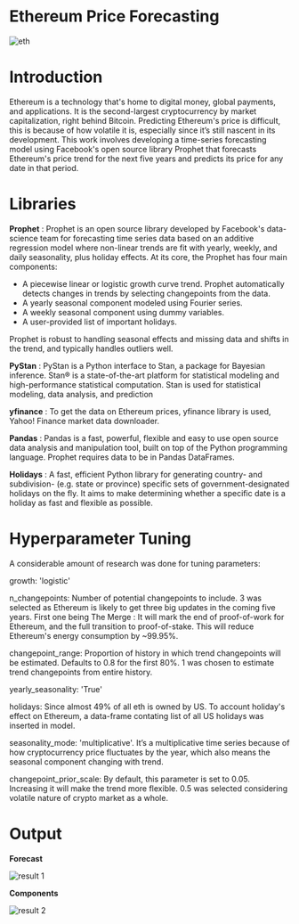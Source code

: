# Ethereum Price Forecasting
![eth](https://user-images.githubusercontent.com/72506158/182414873-36a01f27-f8d3-4513-8665-055cfeb91c40.png)

# Introduction
Ethereum is a technology that's home to digital money, global payments, and applications. It is the second-largest cryptocurrency by market capitalization, right behind Bitcoin. Predicting Ethereum's price is difficult, this is because of how volatile it is, especially since it’s still nascent in its development. This work involves developing a time-series forecasting model using Facebook's open source library Prophet that forecasts Ethereum's price trend for the next five years and predicts its price for any date in that period.

# Libraries 
**Prophet** : Prophet is an open source library developed by Facebook's data-science team for forecasting time series data based on an additive regression model where non-linear trends are fit with yearly, weekly, and daily seasonality, plus holiday effects. At its core, the Prophet has four main components:
- A piecewise linear or logistic growth curve trend. Prophet automatically detects changes in trends by selecting changepoints from the data.
- A yearly seasonal component modeled using Fourier series.
- A weekly seasonal component using dummy variables.
- A user-provided list of important holidays.

 Prophet is robust to handling seasonal effects and missing data and shifts in the trend, and typically handles outliers well.

**PyStan** : PyStan is a Python interface to Stan, a package for Bayesian inference.
Stan® is a state-of-the-art platform for statistical modeling and high-performance statistical computation. Stan is used for statistical modeling, data analysis, and prediction 


**yfinance** : To get the data on Ethereum prices, yfinance library is used, Yahoo! Finance market data downloader.

**Pandas** : Pandas is a fast, powerful, flexible and easy to use open source data analysis and manipulation tool,
built on top of the Python programming language. Prophet requires data to be in Pandas DataFrames.

**Holidays** : A fast, efficient Python library for generating country- and subdivision- (e.g. state or province) specific sets of government-designated holidays on the fly. It aims to make determining whether a specific date is a holiday as fast and flexible as possible.


# Hyperparameter Tuning
A considerable amount of research was done for tuning parameters:

growth: 'logistic' 

n_changepoints: Number of potential changepoints to include. 3 was selected as Ethereum is likely to get three big updates in the coming five years. First one being The Merge : It will mark the end of proof-of-work for Ethereum, and the full transition to proof-of-stake. This will reduce Ethereum's energy consumption by ~99.95%.

changepoint_range: Proportion of history in which trend changepoints will be estimated. Defaults to 0.8 for the first 80%. 1 was chosen to estimate trend changepoints from entire history. 

yearly_seasonality: 'True'

holidays: Since almost 49% of all eth is owned by US. To account holiday's effect on Ethereum, a data-frame contating list of all US holidays was inserted in model.

seasonality_mode: 'multiplicative'. It’s a multiplicative time series because of how cryptocurrency price fluctuates by the year, which also means the seasonal component changing with trend.

changepoint_prior_scale: By default, this parameter is set to 0.05. Increasing it will make the trend more flexible. 0.5 was selected considering volatile nature of crypto market as a whole. 


# Output 
**Forecast**

![result 1](https://user-images.githubusercontent.com/72506158/182445277-92473ffc-29f2-4010-9cac-336614edc91e.png)

**Components**

![result 2](https://user-images.githubusercontent.com/72506158/182445462-005335a4-28e9-468c-b9f5-ec00bd9ea445.png)






